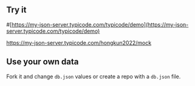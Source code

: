 ## Try it

#[https://my-json-server.typicode.com/typicode/demo](https://my-json-server.typicode.com/typicode/demo)

https://my-json-server.typicode.com/hongkun2022/mock

## Use your own data

Fork it and change `db.json` values or create a repo with a `db.json` file.
